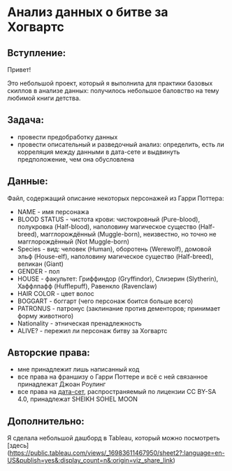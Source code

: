 # Анализ данных о битве за Хогвартс

## Вступление:

Привет!

Это небольшой проект, который я выполнила для практики базовых скиллов в анализе данных: получилось небольшое баловство на тему любимой книги детства. 

## Задача:

- провести предобработку данных
- провести описательный и разведочный анализ: определить, есть ли корреляция между данными в дата-сете и выдвинуть предположение, чем она обусловлена

## Данные:

Файл, содержащий описание некоторых персонажей из Гарри Поттера:
- NAME - имя персонажа
- BLOOD STATUS - чистота крови: чистокровный (Pure-blood), полукровка (Half-blood), наполовину магическое существо (Half-breed), магглорождённый (Muggle-born), неизвестно, но точно не магглорождённый (Not Muggle-born)
- Species - вид: человек (Human), оборотень (Werewolf), домовой эльф (House-elf), наполовину магическое существо (Half-breed), великан (Giant)
- GENDER - пол
- HOUSE - факультет: Гриффиндор (Gryffindor), Слизерин (Slytherin), Хаффлпафф (Hufflepuff), Равенкло (Ravenclaw)
- HAIR COLOR - цвет волос
- BOGGART - боггарт (чего персонаж боится больше всего)
- PATRONUS - патронус (заклинание против дементоров; принимает форму животного)
- Nationality - этническая пренадлежность
- ALIVE? - пережил ли персонаж битву за Хогвартс

## Авторские права:

- мне принадлежит лишь написанный код
- все права на франшизу о Гарри Поттере и всё с ней связанное принадлежат Джоан Роулинг
- все права на [дата-сет](https://www.kaggle.com/datasets/sheikhsohelmoon/harry-potters-second-wizard-war-dataset), распространяемый по лицензии CC BY-SA 4.0, принадлежат SHEIKH SOHEL MOON

## Дополнительно:

Я сделала небольшой дашборд в Tableau, который можно посмотреть [здесь] (https://public.tableau.com/views/_16983611467950/sheet2?:language=en-US&publish=yes&:display_count=n&:origin=viz_share_link)
